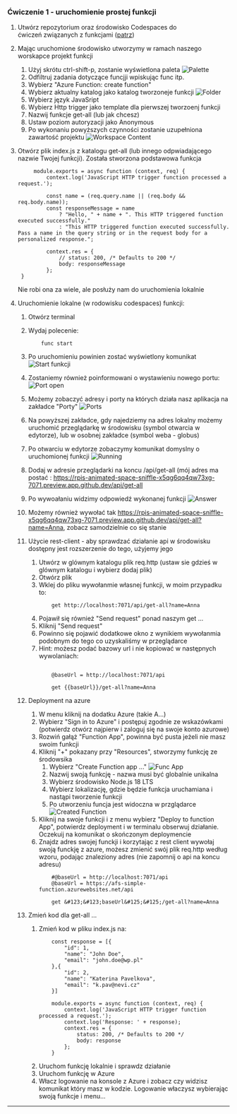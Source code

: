 ### Ćwiczenie 1 - uruchomienie prostej funkcji
1. Utwórz repozytorium oraz środowisko Codespaces do ćwiczeń związanych z funkcjami ([patrz](environment.md))
2. Mając uruchomione środowisko utworzymy w ramach naszego worskapce projekt funkcji
   1. Użyj skrótu ctrl-shift-p, zostanie wyświetlona paleta ![Palette](images/environment/new-function-project.png)
   2. Odfiltruj zadania dotyczące funcjji wpiskując func itp.
   3. Wybierz "Azure Function: create function"
   4. Wybierz aktualny katalog jako katalog tworzoneje funkcji ![Folder](images/functions/create-project.png)
   5. Wybierz język JavaSript
   6. Wybierz Http trigger jako template dla pierwszej tworzoenj funkcji
   7. Nazwij funkcje get-all (lub jak chcesz)
   8. Ustaw poziom autoryzacji jako Anonymous
   9. Po wykonaniu powyższych czynności zostanie uzupełniona zawartość projektu ![Workspace Content](images/functions/create-workspace-content.png)

3. Otwórz plik index.js z katalogu get-all (lub innego odpwiadającego nazwie Twojej funkcji). Została stworzona podstawowa funkcja
   
   ```
        module.exports = async function (context, req) {
            context.log('JavaScript HTTP trigger function processed a request.');

            const name = (req.query.name || (req.body && req.body.name));
            const responseMessage = name
                ? "Hello, " + name + ". This HTTP triggered function executed successfully."
                : "This HTTP triggered function executed successfully. Pass a name in the query string or in the request body for a personalized response.";

            context.res = {
                // status: 200, /* Defaults to 200 */
                body: responseMessage
            };
    }
   ```

    Nie robi ona za wiele, ale posłuży nam do uruchomienia lokalnie

4. Uruchomienie lokalne (w rodowisku codespaces) funkcji:
    1. Otwórz terminal
    2. Wydaj polecenie:
 
        ``` 
            func start
        ``` 

    3. Po uruchomieniu powinien zostać wyświetlony komunikat ![Start funkcji](images/functions/func-start.png)
    4. Zostaniemy również poinformowani o wystawieniu nowego portu: ![Port open](images/functions/port-open.png)
    5. Możemy zobaczyć adresy i porty na których działa nasz aplikacja na zakładce "Porty" ![Ports](images/functions/ports.png)
    6. Na powyższej zakładce, gdy najedziemy na adres lokalny możemy uruchomić przeglądarkę w środowisku (symbol otwarcia w edytorze), lub w osobnej zakładce (symbol weba - globus)
    7. Po otwarciu w edytorze zobaczymy komunikat domyslny o uruchomionej funkcji ![Running](images/functions/running-function.png)
    8. Dodaj w adresie przeglądarki na koncu /api/get-all (mój adres ma postać : https://rpis-animated-space-sniffle-x5qg6qq4qw73xg-7071.preview.app.github.dev/api/get-all
    9. Po wywoałaniu widzimy odpowiedź wykonanej funkcji ![Answer](images/functions/function-simple-answer.png)
    10. Możemy również wywołać tak https://rpis-animated-space-sniffle-x5qg6qq4qw73xg-7071.preview.app.github.dev/api/get-all?name=Anna, zobacz samodzielnie co się stanie
    11. Użycie rest-client - aby sprawdzać działanie api w środowisku dostępny jest rozszerzenie do tego, użyjemy jego
        1.  Utwórz w glównym katalogu plik req.http (ustaw sie gdzieś w glównym katalogu i wybierz dodaj plik)
        2.  Otwórz plik
        3.  Wklej do pliku wywołanmie własnej funkcji, w moim przypadku to:
            ```
                get http://localhost:7071/api/get-all?name=Anna
            ```
        4. Pojawił się również "Send request" ponad naszym get ...
        5. Kliknij "Send request"
        6. Powinno się pojawić dodatkowe okno z wynikiem wywołanmia podobnym do tego co uzyskaliśmy w przeglądarce
        7. Hint: możesz podać bazowy url i nie kopiować w następnych wywolaniach:
            ```

                @baseUrl = http://localhost:7071/api

                get {{baseUrl}}/get-all?name=Anna

            ```
    12. Deployment na azure
        1.  W menu kliknij na dodatku Azure (takie A...)
        2.  Wybierz "Sign in to Azure" i postępuj zgodnie ze wskazówkami (potwierdz otwórz najpierw i zaloguj się na swoje konto azurowe)
        3.  Rozwiń gałąż "Function App", powinna być pusta jeżeli nie masz swoim funkcji
        4.  Kliknij "+" pokazany przy "Resources", stworzymy funkcję ze środowsika
            1.  Wybierz "Create Function app ..." ![Func App](images/functions/component-choose.png)
            2.  Nazwij swoją funkcję - nazwa musi być globalnie unikalna
            3.  Wybierz środowisko Node.js 18 LTS
            4.  Wybierz lokalizację, gdzie będzie funkcja uruchamiana i nastąpi tworzenie funkcji
            5.  Po utworzeniu funcja jest widoczna w przglądarce ![Created Function](images/functions/visible-created-function.png)
        5. Kliknij na swoje funkcji i z menu wybierz "Deploy to function App", potwierdz deployment i w terminalu obserwuj działanie. Oczekuij na komunikat o skończonym deploymencie
        6. Znajdz adres swojej funckji i korzytając z rest client wywołaj swoją funckję z azure, możesz zmienić swój plik req.http według wzoru, podając znaleziony adres (nie zapomnij o api na koncu adresu)
            ```
                #@baseUrl = http://localhost:7071/api
                @baseUrl = https://afs-simple-function.azurewebsites.net/api

                get &#123;&#123;baseUrl&#125;&#125;/get-all?name=Anna

            ```
    13. Zmień kod dla get-all ...
        1.  Zmień kod w pliku index.js na:
            ```
                const response = [{
                    "id": 1,
                    "name": "John Doe",
                    "email": "john.doe@wp.pl"
                },{
                    "id": 2,
                    "name": "Katerina Pavelkova",
                    "email": "k.pav@nevi.cz"
                }]

                module.exports = async function (context, req) {
                    context.log('JavaScript HTTP trigger function processed a request.');
                    context.log('Response: ' + response);
                    context.res = {
                        status: 200, /* Defaults to 200 */
                        body: response
                    }; 
                }
            ```
        2. Uruchom funkcję lokalnie i sprawdz działanie
        3. Uruchom funkcję w Azure
        4. Włacz logowanie na konsole z Azure i zobacz czy widzisz komunikat który masz w kodzie. Logowanie właczysz wybierając swoją funkcje i menu...
   
---